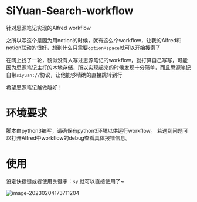 # SiYuan-Search-workflow
针对思源笔记实现的Alfred workflow

之所以写这个是因为用notion的时候，就有这么个workflow，让我的Alfred和notion联动的很好，想到什么只需要`option+space`就可以开始搜索了

在网上找了一轮，貌似没有人写过思源笔记的workflow，就打算自己写写，可能因为思源笔记主打的本地存储，所以实现起来的时候发现十分简单，而且思源笔记自带`siyuan://`协议，让他能够精确的直接跳转到行

希望思源笔记越做越好！

# 环境要求
脚本由python3编写，请确保有python3环境以供运行workflow。
若遇到问题可以打开Alfred中workflow的debug查看具体报错信息。

# 使用

设定快捷键或者使用关键字：`sy` 就可以直接使用了~

![image-20230204173711204](https://tuchuang.huamang.xyz/img/image-20230204173711204.png)
